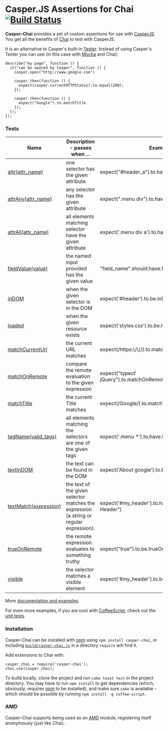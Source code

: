 # Casper.JS Assertions for Chai [![Build Status](https://secure.travis-ci.org/brianmhunt/casper-chai.png?branch=master)](https://travis-ci.org/brianmhunt/casper-chai)

**Casper–Chai** provides a set of custom assertions for use with [CasperJS][].
You get all the benefits of [Chai][] to test with CasperJS.

It is an alternative to Casper's built-in [Tester][].  Instead of using
Casper's Tester you can use (in this case with [Mocha][] and Chai):

    describe("my page", function () {
      it("can be opened by Casper", function () {
        casper.open("http://www.google.com")

        casper.then(function () {
          expect(casper.currentHTTPStatus).to.equal(200);
        });

        casper.then(function () {
          expect("Google").to.matchTitle
        });
      });
    });

### Tests

<table>
  <thead>
    <th>Name</th>
    <th>Description - passes when ...</th>
    <th>Example</th>
  </thead>
  <tbody>
    <tr>
      <td><a href='casper-chai/blob/master/build/casper-chai.md#attr'>attr(attr_name)</a></td>
      <td>one selector has the given attribute</td>
      <td>expect("#header_a").to.have.attr('target')</td>
    </tr>
    <tr>
      <td><a href='casper-chai/blob/master/build/casper-chai.md#attrany'>attrAny(attr_name)</a></td>
      <td>any selector has the given attribute</td>
      <td>expect(".menu div").to.have.attr('data-bind')</td>
    </tr>
    <tr>
      <td><a href='casper-chai/blob/master/build/casper-chai.md#attrall'>attrAll(attr_name)</a></td>
      <td>all elements matching selector have the given attribute</td>
      <td>expect('.menu div a').to.have.attr('href')</td>
    </tr>
    <tr>
      <td><a href='casper-chai/blob/master/build/casper-chai.md#fieldvalue'>fieldValue(value)</a></td>
      <td>the named input provided has the given value</td>
      <td>"field_name".should.have.fieldValue("someValue")</td>
    </tr>
    <tr>
      <td><a href='casper-chai/blob/master/build/casper-chai.md#indom'>inDOM</a></td>
      <td>when the given selector is in the DOM</td>
      <td>expect('#header').to.be.inDOM</td>
    </tr>
    <tr>
      <td><a href='casper-chai/blob/master/build/casper-chai.md#loaded'>loaded</a></td>
      <td>when the given resource exists</td>
      <td>expect('styles.css').to.be.loaded</td>
    </tr>
    <tr>
      <td><a href='casper-chai/blob/master/build/casper-chai.md#matchcurrenturl'>matchCurrentUrl</a></td>
      <td>the current URL matches</td>
      <td>expect(/https:\/\//).to.matchCurrentUrl
    </tr>
    <tr>
      <td><a href='casper-chai/blob/master/build/casper-chai.md#matchonremote'>matchOnRemote</a></td>
      <td>compare the remote evaluation to the given expression</td>
      <td>expect("typeof jQuery").to.matchOnRemote('undefined')</td>
    </tr>
    <tr>
      <td><a href='casper-chai/blob/master/build/casper-chai.md#matchtitle'>matchTitle</a></td>
      <td>the current Title matches</td>
      <td>expect(/Google/).to.matchTitle</td>
    </tr>
    <tr>
      <td><a href='casper-chai/blob/master/build/casper-chai.md#tagname'>tagName(valid_tags)</a></td>
      <td>all elements matching the selectors are one of the given tags</td>
      <td>expect('.menu *').to.have.tagName(['div', 'span'])</td>
    </tr>
    <tr>
      <td><a href='casper-chai/blob/master/build/casper-chai.md#textindom'>textInDOM</a></td>
      <td>the text can be found in the DOM</td>
      <td>expect('About google').to.be.textInDOM</td>
    </tr>
    <tr>
      <td><a href='casper-chai/blob/master/build/casper-chai.md#textmatch'>textMatch(expression)</a></td>
      <td>
        the text of the given selector matches the expression (a string or regular expression).
      </td>
      <td>expect('#my_header').to.have.textMatch("My Header")</td>
    </tr>
    <tr>
      <td><a href='casper-chai/blob/master/build/casper-chai.md#trueonremote'>trueOnRemote</a></td>
      <td>the remote expression evaluates to something truthy</td>
      <td>expect("true").to.be.trueOnRemote</td>
    </tr>
    <tr>
      <td><a href='casper-chai/blob/master/build/casper-chai.md#visible'>visible</a></td>
      <td>the selector matches a visible element</td>
      <td>expect('#my_header').to.be.visible</td>
    </tr>
  </tbody>
</table>

More [documentation and examples](casper-chai/blob/master/build/casper-chai.md).

For even more examples, if you are cool with
[CoffeeScript](http://coffeescript.org/), check out the [unit
tests](https://github.com/brianmhunt/casper-chai/blob/master/test/common.coffee).


### Installation

Casper-Chai can be installed with [npm][] using `npm install casper-chai`, or
including
[`build/casper-chai.js`](https://raw.github.com/brianmhunt/casper-chai/master/build/casper-chai.js)
in a directory `require` will find it.

Add extensions to Chai with:

    casper_chai = require('casper-chai');
    chai.use(casper_chai);

To build locally, clone the project and run `cake toast test` in the
project directory. You may have to run `npm install` to get dependencies
(which, obviously, requires [npm][] to be installed), and make sure `cake` is
available - which should be possible by running `npm install -g coffee-script`.

### AMD

Casper–Chai supports being used as an [AMD][] module, registering itself
anonymously (just like Chai).

[CasperJS]: http://casperjs.org/
[Chai]: http://chaijs.com/
[Mocha]: http://visionmedia.github.com/mocha/
[AMD]: https://github.com/amdjs/amdjs-api/wiki/AMD
[npm]: https://npmjs.org/
[Tester]: http://casperjs.org/api.html#tester

